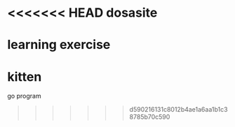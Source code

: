 <<<<<<< HEAD
dosasite
========

learning exercise
=======
kitten
======

go program
>>>>>>> d590216131c8012b4ae1a6aa1b1c38785b70c590
